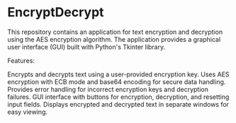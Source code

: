 # EncryptDecrypt

This repository contains an application for text encryption and decryption using the AES encryption algorithm. The application provides a graphical user interface (GUI) built with Python's Tkinter library.

Features:

Encrypts and decrypts text using a user-provided encryption key.
Uses AES encryption with ECB mode and base64 encoding for secure data handling.
Provides error handling for incorrect encryption keys and decryption failures.
GUI interface with buttons for encryption, decryption, and resetting input fields.
Displays encrypted and decrypted text in separate windows for easy viewing.
